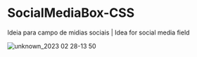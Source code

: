 # SocialMediaBox-CSS

Ideia para campo de midias sociais | Idea for social media field

![unknown_2023 02 28-13 50](https://user-images.githubusercontent.com/102559935/221922328-d8ca85f3-ffcf-4479-90b7-fcaee8fd6de8.gif)
